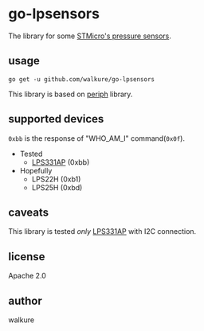 # go-lpsensors

The library for some [STMicro's pressure sensors](https://www.st.com/en/mems-and-sensors/pressure-sensors.html).

## usage

```
go get -u github.com/walkure/go-lpsensors
```

This library is based on [periph](https://periph.io/) library.

## supported devices

`0xbb` is the response of "WHO_AM_I" command(`0x0f`).

- Tested
    - [LPS331AP](https://www.st.com/ja/mems-and-sensors/lps331ap.html) (0xbb)
- Hopefully
    - LPS22H (0xb1)
    - LPS25H (0xbd)

## caveats

This library is tested *only* [LPS331AP](https://www.st.com/ja/mems-and-sensors/lps331ap.html) with I2C connection.

## license

Apache 2.0

## author

walkure
